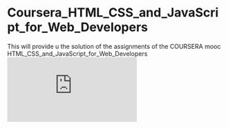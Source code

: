 # Coursera_HTML_CSS_and_JavaScript_for_Web_Developers
This will provide u the solution of the assignments of the COURSERA mooc HTML_CSS_and_JavaScript_for_Web_Developers
![Coursera(HTML)](https://github.com/Bharatjawa2/Coursera_HTML_CSS_and_JavaScript_for_Web_Developers/files/14549524/Coursera.HTML.pdf)


